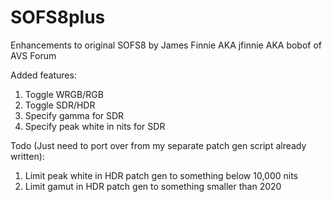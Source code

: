 # SOFS8plus
Enhancements to original SOFS8 by James Finnie AKA jfinnie AKA bobof of AVS Forum

Added features:
1. Toggle WRGB/RGB
2. Toggle SDR/HDR
3. Specify gamma for SDR
4. Specify peak white in nits for SDR

Todo (Just need to port over from my separate patch gen script already written):
1. Limit peak white in HDR patch gen to something below 10,000 nits
2. Limit gamut in HDR patch gen to something smaller than 2020
